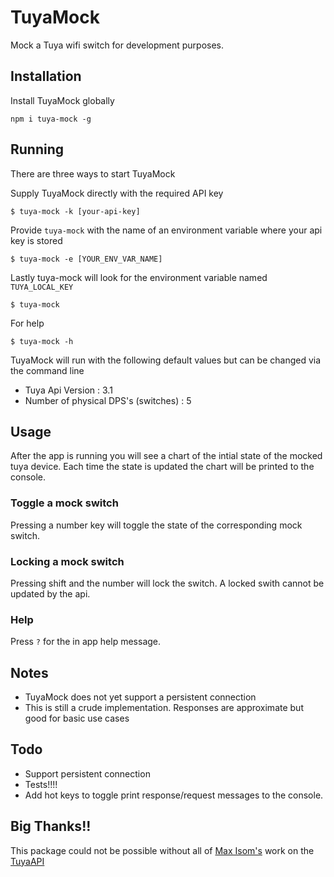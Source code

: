 # TuyaMock

Mock a Tuya wifi switch for development purposes.

## Installation

Install TuyaMock globally

```
npm i tuya-mock -g
```

## Running

There are three ways to start TuyaMock

Supply TuyaMock directly with the required API key

```
$ tuya-mock -k [your-api-key]
```

Provide `tuya-mock` with the name of an environment variable where your api key is stored
```
$ tuya-mock -e [YOUR_ENV_VAR_NAME]
```

Lastly tuya-mock will look for the environment variable named `TUYA_LOCAL_KEY`
````
$ tuya-mock
````

For help
````
$ tuya-mock -h
````

TuyaMock will run with the following default values but can be changed via the command line
- Tuya Api Version : 3.1
- Number of physical DPS's (switches) : 5

## Usage

After the app is running you will see a chart of the intial state of the mocked tuya device. Each time the state is updated the chart will be printed to the console.

### Toggle a mock switch
Pressing a number key will toggle the state of the corresponding mock switch.

### Locking a mock switch
Pressing shift and the number will lock the switch. A locked swith cannot be updated by the api.

### Help
Press `?` for the in app help message.

## Notes

- TuyaMock does not yet support a persistent connection
- This is still a crude implementation. Responses are approximate but good for basic use cases

## Todo
- Support persistent connection
- Tests!!!!
- Add hot keys to toggle print response/request messages to the console.

## Big Thanks!!
This package could not be possible without all of [Max Isom's](https://github.com/codetheweb) work on the [TuyaAPI](https://github.com/codetheweb/tuyapi)
